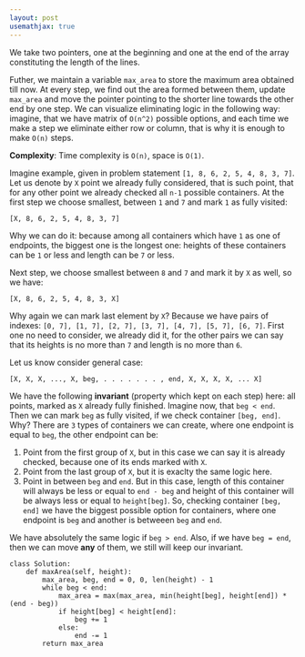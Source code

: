 ```yaml
---
layout: post
usemathjax: true
---
```


We take two pointers, one at the beginning and one at the end of the array constituting the length of the lines.

Futher, we maintain a variable `max_area` to store the maximum area obtained till now.  At every step, we find out the area formed between them, update `max_area` and move the pointer pointing to the shorter line towards the other end by one step. We can visualize eliminating logic in the following way: imagine, that we have matrix of `O(n^2)` possible options, and each time we make a step we eliminate either row or column, that is why it is enough to make `O(n)` steps. 

**Complexity**: Time complexity is `O(n)`, space is `O(1)`.

Imagine example, given in problem statement `[1, 8, 6, 2, 5, 4, 8, 3, 7]`. Let us denote by `X` point we already fully considered, that is such point, that for any other point we already checked all `n-1` possible containers. At the first step we choose smallest, between `1` and `7` and mark `1` as fully visited:

`[X, 8, 6, 2, 5, 4, 8, 3, 7]`

Why we can do it: because among all containers which have `1` as one of endpoints, the biggest one is the longest one: heights of these containers can be `1` or less and length can be `7` or less.

Next step, we choose smallest between `8` and `7` and mark it by `X` as well, so we have:

`[X, 8, 6, 2, 5, 4, 8, 3, X]`

Why again we can mark last element by `X`? Because we have pairs of indexes: `[0, 7], [1, 7], [2, 7], [3, 7], [4, 7], [5, 7], [6, 7]`. First one no need to consider, we already did it, for the other pairs we can say that its heights is no more than `7` and length is no more than `6`. 

Let us know consider general case:

`[X, X, X, ..., X, beg, . . . . . . . , end, X, X, X, X, ... X]`

We have the following **invariant** (property which kept on each step) here: all points, marked as `X` already fully finished. Imagine now, that `beg < end`. Then we can mark `beg` as fully visited, if we check container `[beg, end]`. Why? There are `3` types of containers we can create, where one endpoint is equal to `beg`, the other endpoint can be:

1. Point from the first group of `X`, but in this case we can say it is already checked, because one of its ends marked with `X`.
2. Point from the last group of `X`, but it is exaclty the same logic here.
3. Point in between `beg` and `end`. But in this case, length of this container will always be less or equal to `end - beg` and height of this container will be always less or equal to `height[beg]`. So, checking container `[beg, end]` we have the biggest possible option for containers, where one endpoint is `beg` and another is betweeen `beg` and `end`.

We have absolutely the same logic if `beg > end`. Also, if we have `beg = end`, then we can move **any** of them, we still will keep our invariant.

```
class Solution:
    def maxArea(self, height):
        max_area, beg, end = 0, 0, len(height) - 1
        while beg < end:
            max_area = max(max_area, min(height[beg], height[end]) * (end - beg))
            if height[beg] < height[end]:
                beg += 1
            else:
                end -= 1
        return max_area
```

